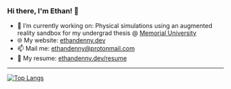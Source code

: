 ### Hi there, I'm Ethan! 👋

- 🔭 I’m currently working on: Physical simulations using an augmented reality sandbox for my undergrad thesis @ [Memorial University](https://www.mun.ca/)
- 🌐 My website: [ethandenny.dev](https://ethandenny.dev/)
- 📫 Mail me: [ethandenny@protonmail.com](mailto:ethandenny@protonmail.com)
- 📄 My resume: [ethandenny.dev/resume](https://ethandenny.dev/resume/)

---

[![Top Langs](https://github-readme-stats.vercel.app/api/top-langs/?username=EthanDenny&layout=compact&langs_count=8&theme=transparent&card_width=500&card_height=200)](https://github.com/anuraghazra/github-readme-stats)

<!--
**EthanDenny/EthanDenny** is a ✨ _special_ ✨ repository because its `README.md` (this file) appears on your GitHub profile.

Here are some ideas to get you started:

- 🔭 I’m currently working on ...
- 🌱 I’m currently learning ...
- 👯 I’m looking to collaborate on ...
- 🤔 I’m looking for help with ...
- 💬 Ask me about ...
- 📫 How to reach me: ...
- 😄 Pronouns: ...
- ⚡ Fun fact: ...
-->
